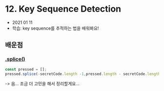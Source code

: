 # 12. Key Sequence Detection

- 2021 01 11
- 학습: key sequence를 추적하는 법을 배워봐요!



## 배운점

### [.splice()](https://developer.mozilla.org/ko/docs/Web/JavaScript/Reference/Global_Objects/Array/splice)

```javascript
const pressed = [];
pressed.splice(-secretCode.length -1,pressed.length - secretCode.length)
```

->  음... 조금 더 고민을 해서 정리할게요...